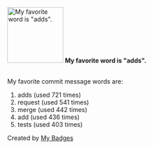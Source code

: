 <img src="https://my-badges.github.io/my-badges/favorite-word.png" alt="My favorite word is &quot;adds&quot;." title="My favorite word is &quot;adds&quot;." width="128">
<strong>My favorite word is &quot;adds&quot;.</strong>
<br><br>

My favorite commit message words are:

1. adds (used 721 times)
2. request (used 541 times)
3. merge (used 442 times)
4. add (used 436 times)
5. tests (used 403 times)


Created by <a href="https://github.com/my-badges/my-badges">My Badges</a>